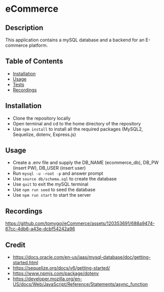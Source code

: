 # eCommerce

## Description 
This application contains a mySQL database and a backend for an E-commerce platform. 
## Table of Contents 
- [Installation](#Installation)
- [Usage](#Usage)
- [Tests](#Tests)
- [Recordings](#Recordings)

## Installation
- Clone the repository locally
- Open terminal and cd to the home directory of the repository
- Use `npm install` to install all the required packages (MySQL2, Sequelize, dotenv, Express.js)
## Usage 
- Create a .env file and supply the DB_NAME (ecommerce_db), DB_PW (insert PW), DB_USER (insert user)
- Run `mysql -u -root -p` and answer prompt
- Use `source db/schema.sql` to create the database
- Use `quit` to exit the mySQL terminal
- Use `npm run seed` to seed the database
- Use `npm run start` to start the server
## Recordings 
https://github.com/tomygoi/eCommerce/assets/120353691/688a9474-67cc-4db6-a43e-dcbf54242a96
## Credit
- https://docs.oracle.com/en-us/iaas/mysql-database/doc/getting-started.html 
- https://sequelize.org/docs/v6/getting-started/ 
- https://www.npmjs.com/package/dotenv 
- https://developer.mozilla.org/en-US/docs/Web/JavaScript/Reference/Statements/async_function 
